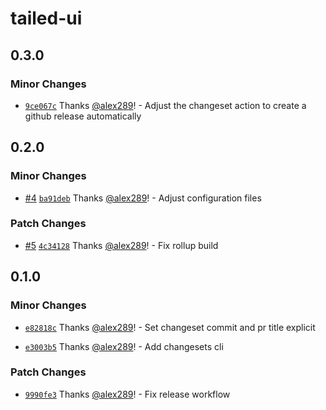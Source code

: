 # tailed-ui

## 0.3.0

### Minor Changes

- [`9ce067c`](https://github.com/alex289/tailed-ui/commit/9ce067c344f393ad1871adcf57c0dba35e5c2e4f) Thanks [@alex289](https://github.com/alex289)! - Adjust the changeset action to create a github release automatically

## 0.2.0

### Minor Changes

- [#4](https://github.com/alex289/tailed-ui/pull/4) [`ba91deb`](https://github.com/alex289/tailed-ui/commit/ba91debd8bb5ba2e13dc0781625cad17994177be) Thanks [@alex289](https://github.com/alex289)! - Adjust configuration files

### Patch Changes

- [#5](https://github.com/alex289/tailed-ui/pull/5) [`4c34128`](https://github.com/alex289/tailed-ui/commit/4c34128bfb70d321a30886c3ec23dd9c7b19246d) Thanks [@alex289](https://github.com/alex289)! - Fix rollup build

## 0.1.0

### Minor Changes

- [`e82818c`](https://github.com/alex289/tailed-ui/commit/e82818cf2a22ec5bda915db2357811fd10169de2) Thanks [@alex289](https://github.com/alex289)! - Set changeset commit and pr title explicit

- [`e3003b5`](https://github.com/alex289/tailed-ui/commit/e3003b5c5baf15d46f8a3a3d4da71aad62cd6df7) Thanks [@alex289](https://github.com/alex289)! - Add changesets cli

### Patch Changes

- [`9990fe3`](https://github.com/alex289/tailed-ui/commit/9990fe33d0c81aea08e479a9c16ca2bfb4c9adb1) Thanks [@alex289](https://github.com/alex289)! - Fix release workflow
